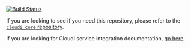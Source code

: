 [![Build Status](https://secure.travis-ci.org/CloudI/cloudi_service_monitoring.png?branch=master)](http://travis-ci.org/CloudI/cloudi_service_monitoring)

If you are looking to see if you need this repository, please refer to the [`cloudi_core` repository](https://github.com/CloudI/cloudi_core#about).

If you are looking for CloudI service integration documentation, [go here](https://github.com/CloudI/CloudI#integration).

